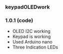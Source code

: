 ### keypadOLEDwork

### 1.0.1 (code)
- OLED I2C working
- Keypad is working
- Used Arduino nano
- Three Indication LEDs
